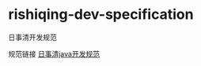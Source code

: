 # rishiqing-dev-specification
日事清开发规范

规范链接
[日事清java开发规范](https://github.com/rishiqing/rishiqing-dev-specification/blob/master/%E6%97%A5%E4%BA%8B%E6%B8%85java%E5%BC%80%E5%8F%91%E8%A7%84%E8%8C%83.md)
